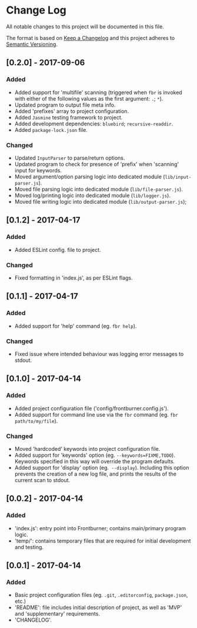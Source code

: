 # Change Log
All notable changes to this project will be documented in this file.

The format is based on [Keep a Changelog](http://keepachangelog.com/)
and this project adheres to [Semantic Versioning](http://semver.org/).

## [0.2.0] - 2017-09-06
### Added
- Added support for 'multifile' scanning (triggered when `fbr` is invoked with either of the following values as the first argument: `.`; `*`).
- Updated program to output file meta info.
- Added 'prefixes' array to project configuration.
- Added `Jasmine` testing framework to project.
- Added development dependencies: `bluebird`; `recursive-readdir`.
- Added `package-lock.json` file.

### Changed
- Updated `InputParser` to parse/return options.
- Updated program to check for presence of 'prefix' when 'scanning' input for keywords.
- Moved argument/option parsing logic into dedicated module (`lib/input-parser.js`).
- Moved file parsing logic into dedicated module (`lib/file-parser.js`).
- Moved log/printing logic into dedicated module (`lib/logger.js`).
- Moved file writing logic into dedicated module (`lib/output-parser.js`);

## [0.1.2] - 2017-04-17
### Added
- Added ESLint config. file to project.

### Changed
- Fixed formatting in 'index.js', as per ESLint flags.

## [0.1.1] - 2017-04-17
### Added
- Added support for 'help' command (eg. `fbr help`).

### Changed
- Fixed issue where intended behaviour was logging error messages to stdout.

## [0.1.0] - 2017-04-14
### Added
- Added project configuration file ('config/frontburner.config.js').
- Added support for command line use via the `fbr` command (eg. `fbr path/to/my/file`).

### Changed
- Moved 'hardcoded' keywords into project configuration file.
- Added support for 'keywords' option (eg. `--keywords=FIXME,TODO`). Keywords specified in this way will override the program defaults.
- Added support for 'display' option (eg.` --display`). Including this option prevents the creation of a new log file, and prints the results of the current scan to stdout.

## [0.0.2] - 2017-04-14
### Added
- 'index.js': entry point into Frontburner; contains main/primary program logic.
- 'temp/': contains temporary files that are required for initial development and testing.

## [0.0.1] - 2017-04-14
### Added
- Basic project configuration files (eg. `.git`, `.editorconfig`, `package.json`, etc.)
- 'README': file includes initial description of project, as well as 'MVP' and 'supplementary' requirements.
- 'CHANGELOG'.
